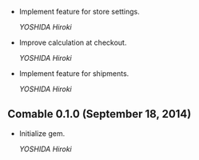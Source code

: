 *   Implement feature for store settings.

    *YOSHIDA Hiroki*

*   Improve calculation at checkout.

    *YOSHIDA Hiroki*

*   Implement feature for shipments.

    *YOSHIDA Hiroki*


## Comable 0.1.0 (September 18, 2014) ##

*   Initialize gem.

    *YOSHIDA Hiroki*
